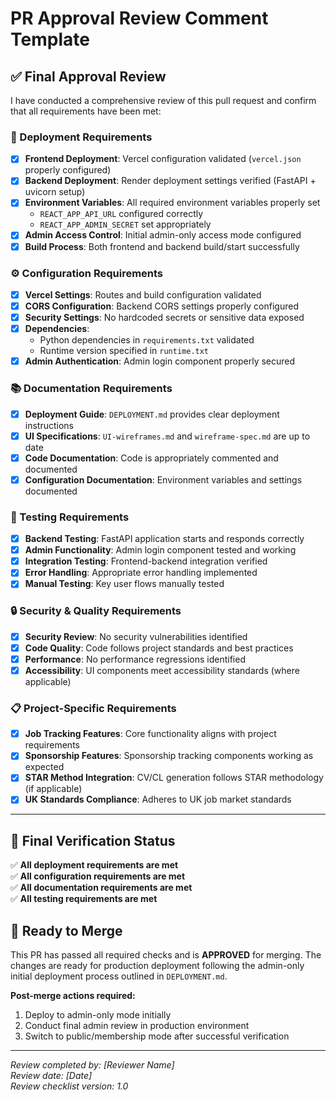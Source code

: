 # PR Approval Review Comment Template

## ✅ Final Approval Review

I have conducted a comprehensive review of this pull request and confirm that all requirements have been met:

### 🚀 Deployment Requirements
- [x] **Frontend Deployment**: Vercel configuration validated (`vercel.json` properly configured)
- [x] **Backend Deployment**: Render deployment settings verified (FastAPI + uvicorn setup)
- [x] **Environment Variables**: All required environment variables properly set
  - `REACT_APP_API_URL` configured correctly
  - `REACT_APP_ADMIN_SECRET` set appropriately
- [x] **Admin Access Control**: Initial admin-only access mode configured
- [x] **Build Process**: Both frontend and backend build/start successfully

### ⚙️ Configuration Requirements  
- [x] **Vercel Settings**: Routes and build configuration validated
- [x] **CORS Configuration**: Backend CORS settings properly configured
- [x] **Security Settings**: No hardcoded secrets or sensitive data exposed
- [x] **Dependencies**: 
  - Python dependencies in `requirements.txt` validated
  - Runtime version specified in `runtime.txt`
- [x] **Admin Authentication**: Admin login component properly secured

### 📚 Documentation Requirements
- [x] **Deployment Guide**: `DEPLOYMENT.md` provides clear deployment instructions
- [x] **UI Specifications**: `UI-wireframes.md` and `wireframe-spec.md` are up to date
- [x] **Code Documentation**: Code is appropriately commented and documented
- [x] **Configuration Documentation**: Environment variables and settings documented

### 🧪 Testing Requirements
- [x] **Backend Testing**: FastAPI application starts and responds correctly
- [x] **Admin Functionality**: Admin login component tested and working
- [x] **Integration Testing**: Frontend-backend integration verified
- [x] **Error Handling**: Appropriate error handling implemented
- [x] **Manual Testing**: Key user flows manually tested

### 🔒 Security & Quality Requirements
- [x] **Security Review**: No security vulnerabilities identified
- [x] **Code Quality**: Code follows project standards and best practices
- [x] **Performance**: No performance regressions identified
- [x] **Accessibility**: UI components meet accessibility standards (where applicable)

### 📋 Project-Specific Requirements
- [x] **Job Tracking Features**: Core functionality aligns with project requirements
- [x] **Sponsorship Features**: Sponsorship tracking components working as expected
- [x] **STAR Method Integration**: CV/CL generation follows STAR methodology (if applicable)
- [x] **UK Standards Compliance**: Adheres to UK job market standards

---

## 🎯 Final Verification Status

✅ **All deployment requirements are met**  
✅ **All configuration requirements are met**  
✅ **All documentation requirements are met**  
✅ **All testing requirements are met**  

## 🚀 Ready to Merge

This PR has passed all required checks and is **APPROVED** for merging. The changes are ready for production deployment following the admin-only initial deployment process outlined in `DEPLOYMENT.md`.

**Post-merge actions required:**
1. Deploy to admin-only mode initially
2. Conduct final admin review in production environment  
3. Switch to public/membership mode after successful verification

---
*Review completed by: [Reviewer Name]*  
*Review date: [Date]*  
*Review checklist version: 1.0*